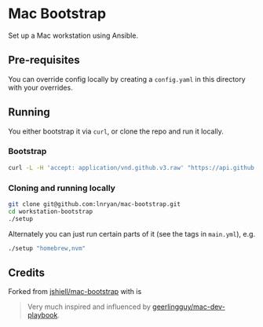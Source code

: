 # Mac Bootstrap

Set up a Mac workstation using Ansible.

## Pre-requisites

You can override config locally by creating a `config.yaml` in this directory with your overrides.

## Running

You either bootstrap it via `curl`, or clone the repo and run it locally.

### Bootstrap

``` bash
curl -L -H 'accept: application/vnd.github.v3.raw' "https://api.github.com/repos/lnryan/mac-bootstrap/contents/bootstrap" | bash
```

### Cloning and running locally

```bash
git clone git@github.com:lnryan/mac-bootstrap.git
cd workstation-bootstrap
./setup
```

Alternately you can just run certain parts of it (see the tags in `main.yml`), e.g.

```bash
./setup "homebrew,nvm"
```

## Credits
Forked from [jshiell/mac-bootstrap](https://github.com/jshiell/mac-bootstrap) with is 
>Very much inspired and influenced by [geerlingguy/mac-dev-playbook](https://github.com/geerlingguy/mac-dev-playbook/).
